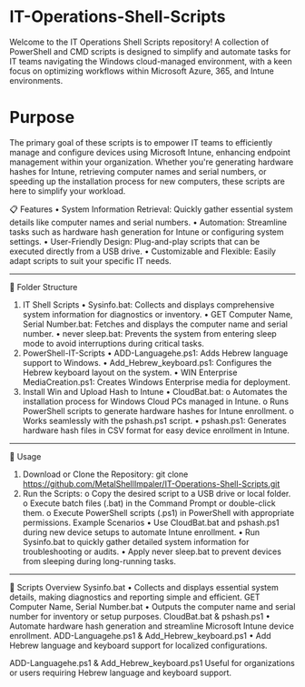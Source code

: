 # IT-Operations-Shell-Scripts

Welcome to the IT Operations Shell Scripts repository! A collection of PowerShell and CMD scripts is designed to simplify and automate tasks for IT teams navigating the Windows cloud-managed environment, with a keen focus on optimizing workflows within Microsoft Azure, 365, and Intune environments.

# Purpose

The primary goal of these scripts is to empower IT teams to efficiently manage and configure devices using Microsoft Intune, enhancing endpoint management within your organization. Whether you're generating hardware hashes for Intune, retrieving computer names and serial numbers, or speeding up the installation process for new computers, these scripts are here to simplify your workload.

📋 Features
•	System Information Retrieval: Quickly gather essential system details like computer names and serial numbers.
•	Automation: Streamline tasks such as hardware hash generation for Intune or configuring system settings.
•	User-Friendly Design: Plug-and-play scripts that can be executed directly from a USB drive.
•	Customizable and Flexible: Easily adapt scripts to suit your specific IT needs.
________________________________________
📂 Folder Structure
1. IT Shell Scripts
•	Sysinfo.bat: Collects and displays comprehensive system information for diagnostics or inventory.
•	GET Computer Name, Serial Number.bat: Fetches and displays the computer name and serial number.
•	never sleep.bat: Prevents the system from entering sleep mode to avoid interruptions during critical tasks.
2. PowerShell-IT-Scripts
•	ADD-Languagehe.ps1: Adds Hebrew language support to Windows.
•	Add_Hebrew_keyboard.ps1: Configures the Hebrew keyboard layout on the system.
•	WIN Enterprise MediaCreation.ps1: Creates Windows Enterprise media for deployment.
3. Install Win and Upload Hash to Intune
•	CloudBat.bat:
o	Automates the installation process for Windows Cloud PCs managed in Intune.
o	Runs PowerShell scripts to generate hardware hashes for Intune enrollment.
o	Works seamlessly with the pshash.ps1 script.
•	pshash.ps1: Generates hardware hash files in CSV format for easy device enrollment in Intune.
________________________________________
🚀 Usage
1.	Download or Clone the Repository:
git clone https://github.com/MetalShellImpaler/IT-Operations-Shell-Scripts.git  
2.	Run the Scripts:
o	Copy the desired script to a USB drive or local folder.
o	Execute batch files (.bat) in the Command Prompt or double-click them.
o	Execute PowerShell scripts (.ps1) in PowerShell with appropriate permissions.
Example Scenarios
•	Use CloudBat.bat and pshash.ps1 during new device setups to automate Intune enrollment.
•	Run Sysinfo.bat to quickly gather detailed system information for troubleshooting or audits.
•	Apply never sleep.bat to prevent devices from sleeping during long-running tasks.
________________________________________
📜 Scripts Overview
Sysinfo.bat
•	Collects and displays essential system details, making diagnostics and reporting simple and efficient.
GET Computer Name, Serial Number.bat
•	Outputs the computer name and serial number for inventory or setup purposes.
CloudBat.bat & pshash.ps1
•	Automate hardware hash generation and streamline Microsoft Intune device enrollment.
ADD-Languagehe.ps1 & Add_Hebrew_keyboard.ps1
•	Add Hebrew language and keyboard support for localized configurations.

ADD-Languagehe.ps1 & Add_Hebrew_keyboard.ps1
Useful for organizations or users requiring Hebrew language and keyboard support.

